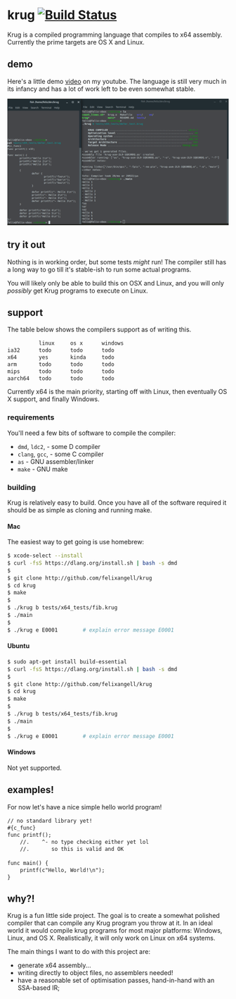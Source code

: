 # krug [![Build Status](https://travis-ci.org/felixangell/krug.svg?branch=master)](https://travis-ci.org/felixangell/krug)
Krug is a compiled programming language that compiles to x64 assembly. Currently
the prime targets are OS X and Linux.

## demo
Here's a little demo [video](https://www.youtube.com/watch?v=j3tRL-vkj8g) on my youtube. The language is
still very much in its infancy and has a lot of work left to be even somewhat stable.

![screenshot of a krug program](/krug_screenshot.png)

## try it out
Nothing is in working order, but some tests _might_ run! The compiler still has a long
way to go till it's stable-ish to run some actual programs.

You will likely only be able to build this on OSX and Linux, and you will only _possibly_
get Krug programs to execute on Linux.

## support
The table below shows the compilers support as of writing this.

              linux     os x      windows
    ia32      todo      todo      todo
    x64       yes       kinda     todo
    arm       todo      todo      todo
    mips      todo      todo      todo
    aarch64   todo      todo      todo

Currently x64 is the main priority, starting off with Linux, then
eventually OS X support, and finally Windows.

### requirements
You'll need a few bits of software to compile the compiler:

* `dmd`, `ldc2`, - some D compiler
* `clang`, `gcc`, - some C compiler
* `as` - GNU assembler/linker
* `make` - GNU make

### building
Krug is relatively easy to build. Once you have all of the software required
it should be as simple as cloning and running make.

#### Mac
The easiest way to get going is use homebrew:

```bash
$ xcode-select --install
$ curl -fsS https://dlang.org/install.sh | bash -s dmd
$
$ git clone http://github.com/felixangell/krug
$ cd krug
$ make
$
$ ./krug b tests/x64_tests/fib.krug
$ ./main
$
$ ./krug e E0001        # explain error message E0001
```

#### Ubuntu

```bash
$ sudo apt-get install build-essential
$ curl -fsS https://dlang.org/install.sh | bash -s dmd
$
$ git clone http://github.com/felixangell/krug
$ cd krug
$ make
$
$ ./krug b tests/x64_tests/fib.krug
$ ./main
$
$ ./krug e E0001        # explain error message E0001
```

#### Windows
Not yet supported.

## examples!
For now let's have a nice simple hello world program!

```krug
// no standard library yet!
#{c_func}
func printf();
    //.    ^- no type checking either yet lol
    //.       so this is valid and OK

func main() {
    printf(c"Hello, World!\n");
}
```

## why?!
Krug is a fun little side project. The goal is to create a somewhat polished compiler that 
can compile any Krug program you throw at it. In an ideal world it would compile krug programs 
for most major platforms: Windows, Linux, and OS X. Realistically, it will only work on Linux 
on x64 systems.

The main things I want to do with this project are:

* generate x64 assembly...
* writing directly to object files, no assemblers needed!
* have a reasonable set of optimisation passes, hand-in-hand with an SSA-based IR;
